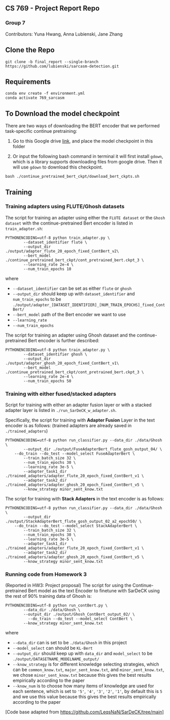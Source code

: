 ## CS 769 -  Project Report Repo
### Group 7

Contributors: Yuna Hwang, Anna Lubienski, Jane Zhang

## Clone the Repo
```
git clone -b final_report --single-branch https://github.com/lubienski/sarcasm-detection.git
```

## Requirements
```
conda env create -f environment.yml
conda activate 769_sarcasm
```

## To Download the model checkpoint
There are two ways of downloading the BERT encoder that we performed task-specific continue pretraining:

1. Go to this Google drive [link](https://drive.google.com/drive/folders/1hZAeXkW35kWDOzSRrRS6N3NflFhdnCAR?usp=sharing), and place the model checkpoint in this folder

2. Or input the following bash command in terminal
it will first install `gdown`, which is a library supports downloading files from google drive.
Then it will use `gdown` to download this checkpoint.
```
bash ./continue_pretrained_bert_ckpt/download_bert_ckpts.sh
```

## Training
### Training adapters using FLUTE/Ghosh datasets
The script for training an adapter using either the ```FLUTE dataset``` or the ```Ghosh dataset``` with the continue-pretrained Bert encoder is listed in ```train_adapter.sh```:

```
PYTHONENCODING=utf-8 python train_adapter.py \
        --dataset_identifier flute \
        --output_dir ./output/adapter_flute_20_epoch_fixed_ContBert_v2\
        --bert_model ./continue_pretrained_bert_ckpt/cont_pretrained_bert.ckpt_3 \
        --learning_rate 2e-4 \
        --num_train_epochs 10
```

where 
* `--dataset_identifier` can be set as either `flute` or `ghosh` 
* `--output_dir` should keep up with `dataset_identifier` and `num_train_epochs` to be `./output/adapter_[DATASET_IDENTIFIER]_[NUM_TRAIN_EPOCHS]_fixed_ContBert/`
* `--bert_model` path of the Bert encoder we want to use
* `--learning_rate` 
* `--num_train_epochs`

The script for training an adapter using Ghosh dataset and the continue-pretrained Bert encoder is further described:
```
PYTHONENCODING=utf-8 python train_adapter.py \
        --dataset_identifier ghosh \
        --output_dir ./output/adapter_ghosh_20_epoch_fixed_ContBert_v1\
        --bert_model ./continue_pretrained_bert_ckpt/cont_pretrained_bert.ckpt_3 \
        --learning_rate 2e-4 \
        --num_train_epochs 50
```


### Training with either fused/stacked adapters
Script for training with either an adapter fusion layer or with a stacked adapter layer is listed in ```./run_SarDeCK_w_adapter.sh```.

Specifically, the script for training with **Adapter Fusion** Layer in the text encoder is as follows:
(trained adapters are already saved in `./trained_adapters`)
```
PYTHONENCODING=utf-8 python run_classifier.py --data_dir ./data/Ghosh \
        --output_dir ./output/FuseAdapterBert_flute_gosh_output_04/ \
	--do_train --do_test --model_select FuseAdapterBert \
        --train_batch_size 32 \
        --num_train_epochs 30 \
        --learning_rate 3e-5 \
        --adapter_task1_dir ./trained_adapters/adapter_flute_20_epoch_fixed_ContBert_v1 \
        --adapter_task2_dir ./trained_adapters/adapter_ghosh_20_epoch_fixed_ContBert_v5 \
        --know_strategy minor_sent_know.txt
```

The script for training with **Stack Adapters** in the text encoder is as follows:
```
PYTHONENCODING=utf-8 python run_classifier.py --data_dir ./data/Ghosh \
        --output_dir ./output/StackAdapterBert_flute_gosh_output_02_a2_epoch50/ \
	--do_train --do_test --model_select StackAdapterBert \
        --train_batch_size 32 \
        --num_train_epochs 30 \
        --learning_rate 3e-5 \
        --adapter_task1_dir ./trained_adapters/adapter_flute_20_epoch_fixed_ContBert_v1 \
        --adapter_task2_dir ./trained_adapters/adapter_ghosh_20_epoch_fixed_ContBert_v5 \
        --know_strategy minor_sent_know.txt
```

### Running code from Homework 3
(Reported in HW3: Project proposal) The script for using the Continue-pretrained Bert model as the text Encoder to
finetune with SarDeCK using the rest of 90% training data of Ghosh is:
```
PYTHONENCODING=utf-8 python run_contBert.py \
        --data_dir ./data/Ghosh \
        --output_dir ./output/Ghosh_ContBert_output_02/ \
	      --do_train --do_test --model_select ContBert \
        --know_strategy minor_sent_know.txt
```

where 
* `--data_dir` can is set to be `./data/Ghosh` in this project
* `--model_select` can should be `KL-Bert`  
* `--output_dir` should keep up with `data_dir` and `model_select` to be `./output/DATASETNAME_MODELNAME_output/`
* `--know_strategy` is for different knowledge selecting strategies, which can be `common_know.txt`, `major_sent_know.txt`, and `minor_sent_know.txt`, we chose `minor_sent_know.txt` because this gives the best results empirically according to the paper
* `--know_num` is to choose how many items of knowledge are used for each sentence, which is set to `'5'`, `'4'`, `'3'`, `'2'`, `'1'`, by default this is `5` and we use this value because this gives the best results empirically according to the paper




[Code base adapted from https://github.com/LeqsNaN/SarDeCK/tree/main]
